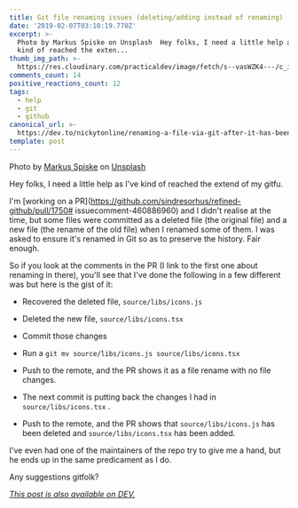 ```yaml
---
title: Git file renaming issues (deleting/adding instead of renaming)
date: '2019-02-07T03:10:19.770Z'
excerpt: >-
  Photo by Markus Spiske on Unsplash  Hey folks, I need a little help as I've
  kind of reached the exten...
thumb_img_path: >-
  https://res.cloudinary.com/practicaldev/image/fetch/s--vasWZK4---/c_imagga_scale,f_auto,fl_progressive,h_420,q_auto,w_1000/https://thepracticaldev.s3.amazonaws.com/i/cu5csch4pwfki2r0yfac.jpg
comments_count: 14
positive_reactions_count: 12
tags:
  - help
  - git
  - github
canonical_url: >-
  https://dev.to/nickytonline/renaming-a-file-via-git-after-it-has-been-deleted-in-a-pr-41dn
template: post
---
```



Photo by [Markus Spiske](https://unsplash.com/photos/xekxE_VR0Ec?utm_source=unsplash&utm_medium=referral&utm_content=creditCopyText) on [Unsplash](https://unsplash.com/search/photos/source-control?utm_source=unsplash&utm_medium=referral&utm_content=creditCopyText)

Hey folks, I need a little help as I've kind of reached the extend of my gitfu.

I'm [working on a PR](https://github.com/sindresorhus/refined-github/pull/1750# issuecomment-460886960) and I didn't realise at the time, but some files were committed as a deleted file (the original file) and a new file (the rename of the old file) when I renamed some of them. I was asked to ensure it's renamed in Git so as to preserve the history. Fair enough.

So if you look at the comments in the PR (I link to the first one about renaming in there), you'll see that I've done the following in a few different was but here is the gist of it:

- Recovered the deleted file, 
`source/libs/icons.js`

- Deleted the new file, 
`source/libs/icons.tsx`

- Commit those changes
- Run a 
`git mv source/libs/icons.js source/libs/icons.tsx`

- Push to the remote, and the PR shows it as a file rename with no file changes.
- The next commit is putting back the changes I had in 
`source/libs/icons.tsx`
.
- Push to the remote, and the PR shows that 
`source/libs/icons.js`
 has been deleted and 
`source/libs/icons.tsx`
 has been added.

I've even had one of the maintainers of the repo try to give me a hand, but he ends up in the same predicament as I do.

Any suggestions gitfolk?

*[This post is also available on DEV.](https://dev.to/nickytonline/renaming-a-file-via-git-after-it-has-been-deleted-in-a-pr-41dn)*


<script>
const parent = document.getElementsByTagName('head')[0];
const script = document.createElement('script');
script.type = 'text/javascript';
script.src = 'https://cdnjs.cloudflare.com/ajax/libs/iframe-resizer/4.1.1/iframeResizer.min.js';
script.charset = 'utf-8';
script.onload = function() {
    window.iFrameResize({}, '.liquidTag');
};
parent.appendChild(script);
</script>    
